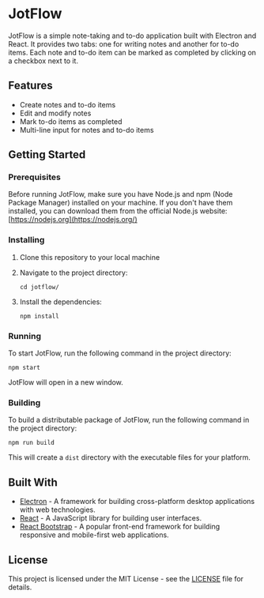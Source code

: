 # JotFlow

JotFlow is a simple note-taking and to-do application built with Electron and React. It provides two tabs: one for writing notes and another for to-do items. Each note and to-do item can be marked as completed by clicking on a checkbox next to it.

## Features

- Create notes and to-do items
- Edit and modify notes
- Mark to-do items as completed
- Multi-line input for notes and to-do items

## Getting Started

### Prerequisites

Before running JotFlow, make sure you have Node.js and npm (Node Package Manager) installed on your machine. If you don't have them installed, you can download them from the official Node.js website: [https://nodejs.org](https://nodejs.org/)

### Installing

1. Clone this repository to your local machine
2. Navigate to the project directory:

   `cd jotflow/`

3. Install the dependencies:

   `npm install`

### Running

To start JotFlow, run the following command in the project directory:

`npm start`

JotFlow will open in a new window.

### Building

To build a distributable package of JotFlow, run the following command in the project directory:

`npm run build`

This will create a `dist` directory with the executable files for your platform.

## Built With

- [Electron](https://www.electronjs.org/) - A framework for building cross-platform desktop applications with web technologies.
- [React](https://reactjs.org/) - A JavaScript library for building user interfaces.
- [React Bootstrap](https://react-bootstrap.github.io/) - A popular front-end framework for building responsive and mobile-first web applications.

## License

This project is licensed under the MIT License - see the [LICENSE](LICENSE) file for details.
